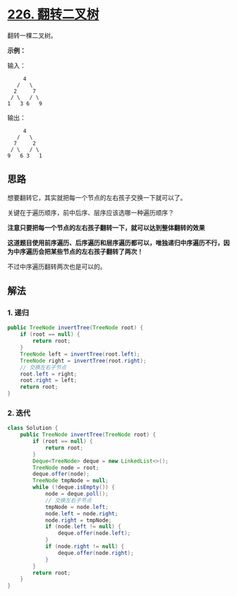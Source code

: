 # [226. 翻转二叉树](https://leetcode.cn/problems/invert-binary-tree/)

翻转一棵二叉树。

**示例：**

输入：

```
     4
   /   \
  2     7
 / \   / \
1   3 6   9
```

输出：

```
     4
   /   \
  7     2
 / \   / \
9   6 3   1
```

## 思路

想要翻转它，其实就把每一个节点的左右孩子交换一下就可以了。

关键在于遍历顺序，前中后序、层序应该选哪一种遍历顺序？

**注意只要把每一个节点的左右孩子翻转一下，就可以达到整体翻转的效果**

**这道题目使用前序遍历、后序遍历和层序遍历都可以，唯独递归中序遍历不行，因为中序遍历会把某些节点的左右孩子翻转了两次！**

不过中序遍历翻转两次也是可以的。

## 解法

### 1. 递归

```java
public TreeNode invertTree(TreeNode root) {
    if (root == null) {
        return root;
    }
    TreeNode left = invertTree(root.left);
    TreeNode right = invertTree(root.right);
    // 交换左右子节点
    root.left = right;
    root.right = left;
    return root;
}
```

### 2. 迭代

```java
class Solution {
    public TreeNode invertTree(TreeNode root) {
        if (root == null) {
            return root;
        }
        Deque<TreeNode> deque = new LinkedList<>();
        TreeNode node = root;
        deque.offer(node);
        TreeNode tmpNode = null;
        while (!deque.isEmpty()) {
            node = deque.poll();
            // 交换左右子节点
            tmpNode = node.left;
            node.left = node.right;
            node.right = tmpNode;
            if (node.left != null) {
                deque.offer(node.left);
            }
            if (node.right != null) {
                deque.offer(node.right);
            }
        }
        return root;
    }
}
```

